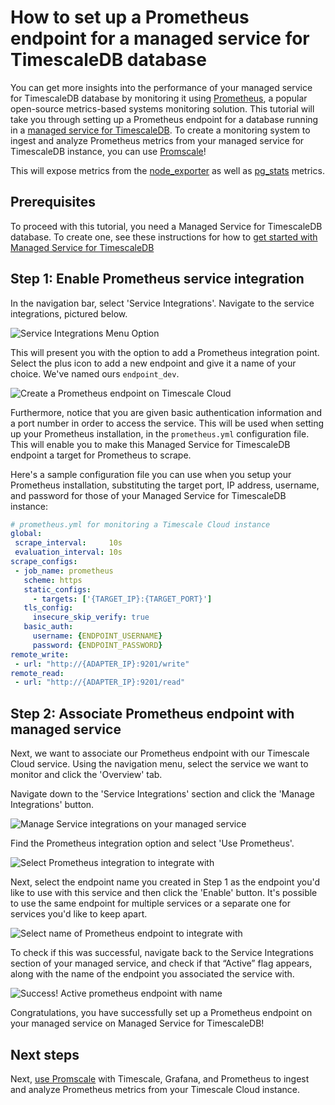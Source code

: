 # How to set up a Prometheus endpoint for a managed service for TimescaleDB database

You can get more insights into the performance of your managed service for TimescaleDB
database by monitoring it using [Prometheus][get-prometheus], a popular
open-source metrics-based systems monitoring solution. This tutorial will
take you through setting up a Prometheus endpoint for a database running
in a [managed service for TimescaleDB][timescale-mst]. To create a monitoring system to ingest and analyze
Prometheus metrics from your managed service for TimescaleDB instance, you can use [Promscale][promscale]!

This will expose metrics from the [node_exporter][node-exporter-metrics] as well
as [pg_stats][pg-stats-metrics] metrics.

## Prerequisites
To proceed with this tutorial, you need a Managed Service for TimescaleDB database.
To create one, see these instructions for how to
[get started with Managed Service for TimescaleDB][timescale-mst-get-started]

## Step 1: Enable Prometheus service integration

In the navigation bar, select 'Service Integrations'. Navigate to the service
integrations, pictured below.  

<img class="main-content__illustration" src="https://s3.amazonaws.com/docs.iobeam.com/images/Prometheus_service_integration_0.png" alt="Service Integrations Menu Option"/>

This will present you with the option to add a Prometheus integration point.
Select the plus icon to add a new endpoint and give it a name of your choice.
We've named ours `endpoint_dev`.

<img class="main-content__illustration" src="https://s3.amazonaws.com/docs.iobeam.com/images/Prometheus_service_integration_1.png" alt="Create a Prometheus endpoint on Timescale Cloud"/>

Furthermore, notice that you are given basic authentication information and a port number
in order to access the service. This will be used when setting up your Prometheus
installation, in the `prometheus.yml` configuration file. This will enable you to make
this Managed Service for TimescaleDB endpoint a target for Prometheus to scrape.

Here's a sample configuration file you can use when you setup your Prometheus
installation, substituting the target port, IP address, username, and password
for those of your Managed Service for TimescaleDB instance:

```yaml
# prometheus.yml for monitoring a Timescale Cloud instance
global:
 scrape_interval:     10s
 evaluation_interval: 10s
scrape_configs:
 - job_name: prometheus
   scheme: https
   static_configs:
     - targets: ['{TARGET_IP}:{TARGET_PORT}']
   tls_config:
     insecure_skip_verify: true
   basic_auth:
     username: {ENDPOINT_USERNAME}
     password: {ENDPOINT_PASSWORD}
remote_write:
 - url: "http://{ADAPTER_IP}:9201/write"
remote_read:
 - url: "http://{ADAPTER_IP}:9201/read"
```

## Step 2: Associate Prometheus endpoint with managed service

Next, we want to associate our Prometheus endpoint with our Timescale
Cloud service.  Using the navigation menu, select the service we want to
monitor and click the 'Overview' tab.

Navigate down to the 'Service Integrations' section and click the 'Manage Integrations' button.

<img class="main-content__illustration" src="https://assets.iobeam.com/images/docs/screenshots-for-prometheus-endpoint-tutorial/Prometheus_service_integrations_4.png" alt="Manage Service integrations on your managed service"/>

Find the Prometheus integration option and select 'Use Prometheus'.

<img class="main-content__illustration" src="https://assets.iobeam.com/images/docs/screenshots-for-prometheus-endpoint-tutorial/Prometheus_service_integration_2.png" alt="Select Prometheus integration to integrate with"/>

Next, select the endpoint name you created in Step 1 as the endpoint you'd like to use
with this service and then click the 'Enable' button. It's possible to use the same
endpoint for multiple services or a separate one for services you'd like to keep apart.

<img class="main-content__illustration" src="https://assets.iobeam.com/images/docs/screenshots-for-prometheus-endpoint-tutorial/Prometheus_service_integration_3.png" alt="Select name of Prometheus endpoint to integrate with"/>

To check if this was successful, navigate back to the Service Integrations section of your
managed service, and check if that “Active” flag appears, along with the name of the endpoint
you associated the service with.

<img class="main-content__illustration" src="https://assets.iobeam.com/images/docs/screenshots-for-prometheus-endpoint-tutorial/Prometheus_service_integration_5.png" alt="Success! Active prometheus endpoint with name"/>

Congratulations, you have successfully set up a Prometheus endpoint on your managed
service on Managed Service for TimescaleDB!

## Next steps

Next, [use Promscale][promscale] with Timescale, Grafana, and Prometheus to ingest
and analyze Prometheus metrics from your Timescale Cloud instance.


[timescale-mst]: https://www.timescale.com/products
[timescale-mst-install]: /mst/:currentVersion:/
[get-prometheus]: https://prometheus.io
[timescale-mst-get-started]: /mst/:currentVersion:/
[pg-stats-metrics]: https://www.postgresql.org/docs/current/monitoring-stats.html
[promscale]: https://github.com/timescale/timescale-prometheus
[node-exporter-metrics]: https://github.com/prometheus/node_exporter
